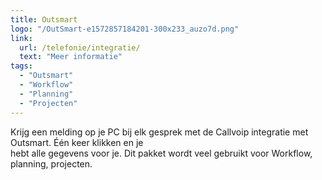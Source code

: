 ```yaml
---
title: Outsmart
logo: "/OutSmart-e1572857184201-300x233_auzo7d.png"
link:
  url: /telefonie/integratie/
  text: "Meer informatie"
tags:
  - "Outsmart"
  - "Workflow"
  - "Planning"
  - "Projecten"
---
```

Krijg een melding op je PC bij elk gesprek met de Callvoip integratie met Outsmart. Één keer klikken en je<br>
hebt alle gegevens voor je. Dit pakket wordt veel gebruikt voor Workflow, planning, projecten.
